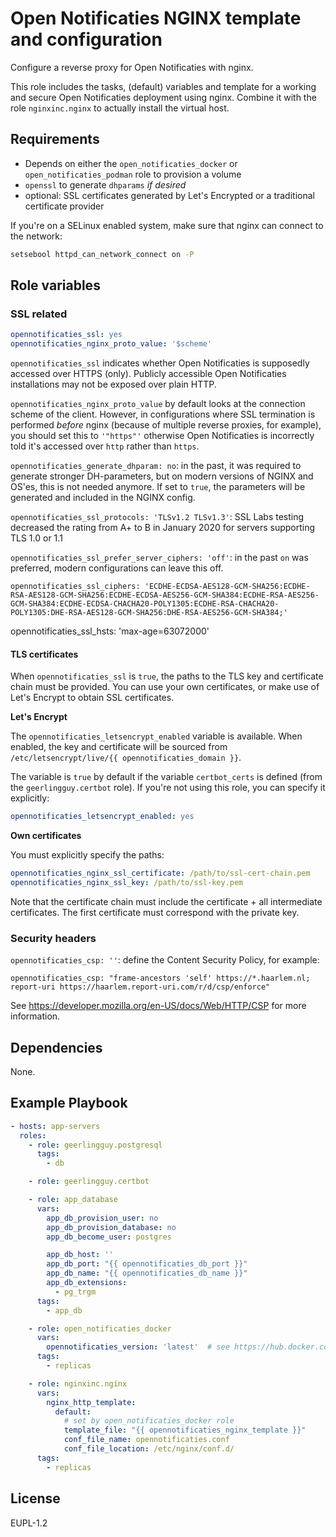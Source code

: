 Open Notificaties NGINX template and configuration
==================================================

Configure a reverse proxy for Open Notificaties with nginx.

This role includes the tasks, (default) variables and template for a working and secure
Open Notificaties deployment using nginx. Combine it with the role `nginxinc.nginx` to actually
install the virtual host.

Requirements
------------

- Depends on either the `open_notificaties_docker` or `open_notificaties_podman` role to provision a
  volume
- `openssl` to generate `dhparams` _if desired_
- optional: SSL certificates generated by Let's Encrypted or a traditional certificate
  provider

If you're on a SELinux enabled system, make sure that nginx can connect to the network:

```bash
setsebool httpd_can_network_connect on -P
```

Role variables
--------------

### SSL related

```yaml
opennotificaties_ssl: yes
opennotificaties_nginx_proto_value: '$scheme'
```

`opennotificaties_ssl` indicates whether Open Notificaties is supposedly accessed over HTTPS (only).
Publicly accessible Open Notificaties installations may not be exposed over plain HTTP.

`opennotificaties_nginx_proto_value` by default looks at the connection scheme of the client.
However, in configurations where SSL termination is performed _before_ nginx (because of
multiple reverse proxies, for example), you should set this to `'"https"'` otherwise
Open Notificaties is incorrectly told it's accessed over `http` rather than `https`.

`opennotificaties_generate_dhparam: no`: in the past, it was required to generate stronger
DH-parameters, but on modern versions of NGINX and OS'es, this is not needed anymore.
If set to `true`, the parameters will be generated and included in the NGINX config.

`opennotificaties_ssl_protocols: 'TLSv1.2 TLSv1.3'`: SSL Labs testing decreased the rating from
A+ to B in January 2020 for servers supporting TLS 1.0 or 1.1

`opennotificaties_ssl_prefer_server_ciphers: 'off'`: in the past `on` was preferred, modern
configurations can leave this off.

`opennotificaties_ssl_ciphers: 'ECDHE-ECDSA-AES128-GCM-SHA256:ECDHE-RSA-AES128-GCM-SHA256:ECDHE-ECDSA-AES256-GCM-SHA384:ECDHE-RSA-AES256-GCM-SHA384:ECDHE-ECDSA-CHACHA20-POLY1305:ECDHE-RSA-CHACHA20-POLY1305:DHE-RSA-AES128-GCM-SHA256:DHE-RSA-AES256-GCM-SHA384;'`

opennotificaties_ssl_hsts: 'max-age=63072000'

#### TLS certificates

When `opennotificaties_ssl` is `true`, the paths to the TLS key and certificate chain must be
provided. You can use your own certificates, or make use of Let's Encrypt to obtain
SSL certificates.

**Let's Encrypt**

The `opennotificaties_letsencrypt_enabled` variable is available. When enabled, the key and
certificate will be sourced from `/etc/letsencrypt/live/{{ opennotificaties_domain }}`.

The variable is `true` by default if the variable `certbot_certs` is defined (from the
`geerlingguy.certbot` role). If you're not using this role, you can specify it
explicitly:

```yaml
opennotificaties_letsencrypt_enabled: yes
```

**Own certificates**

You must explicitly specify the paths:

```yaml
opennotificaties_nginx_ssl_certificate: /path/to/ssl-cert-chain.pem
opennotificaties_nginx_ssl_key: /path/to/ssl-key.pem
```

Note that the certificate chain must include the certificate + all intermediate
certificates. The first certificate must correspond with the private key.

### Security headers

`opennotificaties_csp: ''`: define the Content Security Policy, for example:

```
opennotificaties_csp: "frame-ancestors 'self' https://*.haarlem.nl;          report-uri https://haarlem.report-uri.com/r/d/csp/enforce"
```

See https://developer.mozilla.org/en-US/docs/Web/HTTP/CSP for more information.

Dependencies
------------

None.

Example Playbook
----------------

```yaml
- hosts: app-servers
  roles:
    - role: geerlingguy.postgresql
      tags:
        - db

    - role: geerlingguy.certbot

    - role: app_database
      vars:
        app_db_provision_user: no
        app_db_provision_database: no
        app_db_become_user: postgres

        app_db_host: ''
        app_db_port: "{{ opennotificaties_db_port }}"
        app_db_name: "{{ opennotificaties_db_name }}"
        app_db_extensions:
          - pg_trgm
      tags:
        - app_db

    - role: open_notificaties_docker
      vars:
        opennotificaties_version: 'latest'  # see https://hub.docker.com/r/openzaak/open-notificaties/tags
      tags:
        - replicas

    - role: nginxinc.nginx
      vars:
        nginx_http_template:
          default:
            # set by open_notificaties_docker role
            template_file: "{{ opennotificaties_nginx_template }}"
            conf_file_name: opennotificaties.conf
            conf_file_location: /etc/nginx/conf.d/
      tags:
        - replicas
```

License
-------

EUPL-1.2
